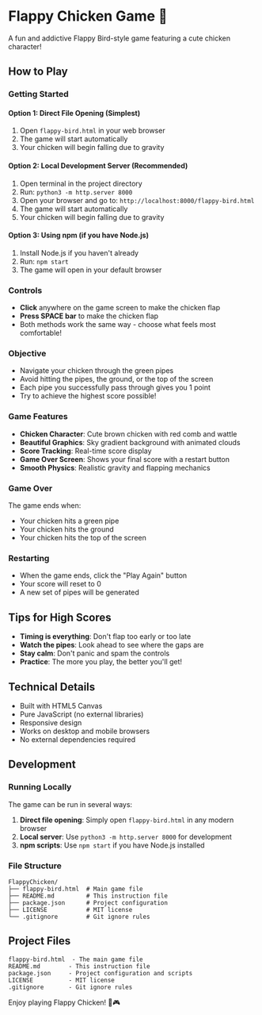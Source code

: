 # Flappy Chicken Game 🐔

A fun and addictive Flappy Bird-style game featuring a cute chicken character!

## How to Play

### Getting Started

#### Option 1: Direct File Opening (Simplest)
1. Open `flappy-bird.html` in your web browser
2. The game will start automatically
3. Your chicken will begin falling due to gravity

#### Option 2: Local Development Server (Recommended)
1. Open terminal in the project directory
2. Run: `python3 -m http.server 8000`
3. Open your browser and go to: `http://localhost:8000/flappy-bird.html`
4. The game will start automatically
5. Your chicken will begin falling due to gravity

#### Option 3: Using npm (if you have Node.js)
1. Install Node.js if you haven't already
2. Run: `npm start`
3. The game will open in your default browser

### Controls
- **Click** anywhere on the game screen to make the chicken flap
- **Press SPACE bar** to make the chicken flap
- Both methods work the same way - choose what feels most comfortable!

### Objective
- Navigate your chicken through the green pipes
- Avoid hitting the pipes, the ground, or the top of the screen
- Each pipe you successfully pass through gives you 1 point
- Try to achieve the highest score possible!

### Game Features
- **Chicken Character**: Cute brown chicken with red comb and wattle
- **Beautiful Graphics**: Sky gradient background with animated clouds
- **Score Tracking**: Real-time score display
- **Game Over Screen**: Shows your final score with a restart button
- **Smooth Physics**: Realistic gravity and flapping mechanics

### Game Over
The game ends when:
- Your chicken hits a green pipe
- Your chicken hits the ground
- Your chicken hits the top of the screen

### Restarting
- When the game ends, click the "Play Again" button
- Your score will reset to 0
- A new set of pipes will be generated

## Tips for High Scores
- **Timing is everything**: Don't flap too early or too late
- **Watch the pipes**: Look ahead to see where the gaps are
- **Stay calm**: Don't panic and spam the controls
- **Practice**: The more you play, the better you'll get!

## Technical Details
- Built with HTML5 Canvas
- Pure JavaScript (no external libraries)
- Responsive design
- Works on desktop and mobile browsers
- No external dependencies required

## Development

### Running Locally
The game can be run in several ways:

1. **Direct file opening**: Simply open `flappy-bird.html` in any modern browser
2. **Local server**: Use `python3 -m http.server 8000` for development
3. **npm scripts**: Use `npm start` if you have Node.js installed

### File Structure
```
FlappyChicken/
├── flappy-bird.html  # Main game file
├── README.md         # This instruction file
├── package.json      # Project configuration
├── LICENSE           # MIT license
└── .gitignore        # Git ignore rules
```

## Project Files
```
flappy-bird.html  - The main game file
README.md        - This instruction file
package.json     - Project configuration and scripts
LICENSE          - MIT license
.gitignore       - Git ignore rules
```

Enjoy playing Flappy Chicken! 🐔🎮 